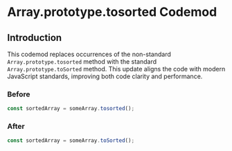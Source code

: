 # Array.prototype.tosorted Codemod

## Introduction

This codemod replaces occurrences of the non-standard `Array.prototype.tosorted` method with the standard `Array.prototype.toSorted` method. This update aligns the code with modern JavaScript standards, improving both code clarity and performance.

### Before

```javascript
const sortedArray = someArray.tosorted();
```

### After

```javascript
const sortedArray = someArray.toSorted();
```